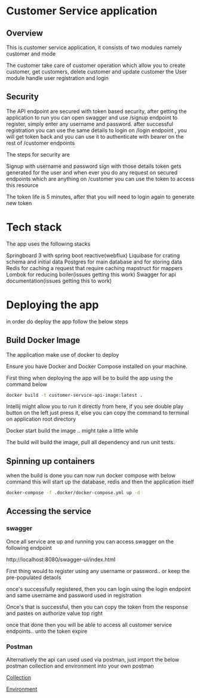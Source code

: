 # Customer Service application

## Overview

This is customer service application, it consists of two modules namely customer and mode

The customer take care of customer operation which allow you to create customer, get customers, delete customer and update customer
the User module handle user registration and login

## Security

The API endpoint are secured with token based security, after getting the application to run you can open
swagger and use /signup endpoint to register, simply enter any username and password. after successful registration
you can use the same details to login on /login endpoint , you will get token back and you can use it to authenticate with bearer
on the rest of /customer endpoints

The steps for security are

Signup with username and password
sign with those details
token gets generated for the user
and when ever you do any request on secured endpoints which are anything on /customer
you can use the token to access this resource

The token life is 5 minutes, after that you will need to login again to generate new token

# Tech stack

The app uses the following stacks

Springboard 3 with spring boot reactive(webflux)
Liquibase for crating schema and initial data
Postgres for main database and for storing data
Redis for caching a request that require caching
mapstruct for mappers
Lombok for reducing boiler(issues getting this work)
Swagger for api documentation(issues getting this to work)

# Deploying the app
in order do deploy the app follow the below steps

## Build Docker Image
The application make use of docker to deploy 

Ensure you have Docker and Docker Compose installed on your machine.

First thing when deploying the app will be to build the app using the command below

```bash
docker build -t customer-service-api-image:latest .
````

Intellij might allow you to run it directly from here, if you see double play button on the left just press it,
else you can copy the command to terminal on application root directory

Docker start build the image .. might take a little while

The build will build the image, pull all dependency and run unit tests.

## Spinning up containers
when the build is done you can now run docker compose with below command
this will start up the database, redis and then the application itself

```bash
docker-compose -f .docker/docker-compose.yml up -d
```

## Accessing the service

### swagger
Once all service are up and running you can access swagger on the following endpoint

http://localhost:8080/swagger-ui/index.html

First thing would to register using any username or password.. or keep the pre-populated detaols

once's successfully registered, then you can login using the login endpoint and same username and password used in registration

Once's that is successful, then you can copy the token from the response and pastes on authorize value top right

once that done then you will be able to access all customer service endpoints.. unto the token expire

### Postman
Alternatively the api can used used via postman, just import the below postman collection and environment into your own postman

[Collection](.postman/Assesment.postman_collection.json)

[Environment](.postman/Assesment.postman_environment.json)


